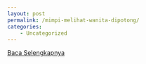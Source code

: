 ```yaml
---
layout: post
permalink: /mimpi-melihat-wanita-dipotong/
categories:
    - Uncategorized
---
```


[Baca Selengkapnya](/03)